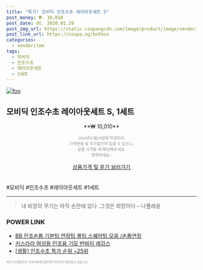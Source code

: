 ```yaml
--- 
title: "특가! 모비딕 인조수초 레이아웃세트 S" 
post_money: ₩. 10,010 
post_date: dt. 2020.01.29 
post_img_url: https://static.coupangcdn.com/image/product/image/vendoritem/2018/11/12/3590143968/69645aa2-d4d7-4b94-bd98-0e4fe15ec058.jpg 
post_link_url: https://coupa.ng/bnFmvx 
categories: 
  - vendoritem 
tags: 
  - 모비딕 
  - 인조수초 
  - 레이아웃세트 
  - 1세트 
--- 
```

[![foo](https://static.coupangcdn.com/image/product/image/vendoritem/2018/11/12/3590143968/69645aa2-d4d7-4b94-bd98-0e4fe15ec058.jpg)](https://coupa.ng/bnFmvx) 

## 모비딕 인조수초 레이아웃세트 S, 1세트 
<p style="text-align: center;">**₩ 10,010**</p> 
<p style="text-align: center;"><span style="color: #898c8f; font-family: Georgia,Times,serif; font-size: 0.75em;">2020년01월29일에 작성되어, <br>가격변동 및 추가할인이 있을 수 있으니,<br> 상품 가격을 꼭!확인해주세요.<br>행복하세요~</span> 
</p>	 
<div markdown="0" style="text-align: center;"><a href="https://coupa.ng/bnFmvx" class="btn btn--success">상품가격 및 후기 보러가기</a></div> 
<br><br> 
  #모비딕 #인조수초 #레이아웃세트 #1세트 
<hr> 

> 내 비장의 무기는 아직 손안에 있다 .그것은 희망이다 – 나폴레옹 


### POWER LINK

* <a href="https://blog.naver.com/santokki14/221778236443" target="_blank">BB 인조손톱 기본팁 연장팁 풀팁 스퀘어팁 모음 /손톱연장</a>
* <a href="https://blog.naver.com/fasyy4321/221776741883" target="_blank">키스라라 여성용 인조융 기모 반바지 레깅스</a>
* <a href="https://blog.naver.com/sakai111/221788410575" target="_blank"> [생활] 인조수초 특가 순위 ~25위</a>

<span style="color: #898c8f; font-family: Georgia,Times,serif; font-size: 0.55em;">파트너스활동으로 작성자에게 일정액의 커미션이 제공될수 있습니다.</span> 

